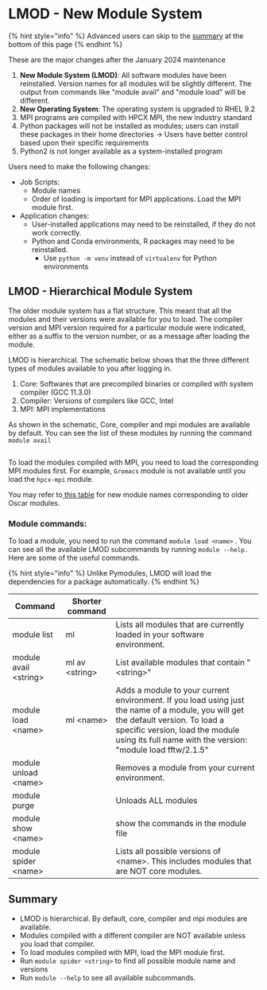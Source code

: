 # LMOD - New Module System

{% hint style="info" %}
Advanced users can skip to the [summary](lmod-new-module-system.md#summary) at the bottom of this page
{% endhint %}

These are the major changes after the January 2024 maintenance

1. **New Module System (LMOD)**: All software modules have been reinstalled. Version names for all modules will be slightly different.  The output from commands like "module avail" and "module load" will be different.
2. **New Operating System**: The operating system is upgraded to RHEL 9.2
3. MPI programs are compiled with HPCX MPI, the new industry standard
4. Python packages will not be installed as modules; users can install these packages in their home directories -> Users have better control based upon their specific requirements
5. Python2 is not longer available as a system-installed program

Users need to make the following changes:

* Job Scripts:
  * Module names
  * Order of loading is important for MPI applications. Load the MPI module first.
* Application changes:
  * User-installed applications may need to be reinstalled, if they do not work correctly.
  * Python and  Conda environments, R packages may need to be reinstalled.
    * Use `python -m venv` instead of `virtualenv` for Python environments

## LMOD - Hierarchical Module System

The older module system has a flat structure. This meant that all the modules and their versions were available for you to load. The compiler version and MPI version required for a particular module were indicated, either as a suffix to the version number, or as a message after loading the module.

LMOD is hierarchical. The schematic below shows that the three different types of modules available to you after logging in.&#x20;

1. Core: Softwares that are precompiled binaries or compiled with system compiler (GCC 11.3.0)&#x20;
2. Compiler: Versions of compilers like GCC, Intel
3. MPI: MPI implementations

As shown in the schematic, Core, compiler and mpi modules are available by default. You can see the list of these modules by running the command `module avail`

<figure><img src="../.gitbook/assets/hierarchy3.png" alt=""><figcaption></figcaption></figure>

To load the modules compiled with MPI, you need to load the corresponding MPI modules first. For example, `Gromacs` module is not available until you load the `hpcx-mpi` module.

You may refer to[ this table](module-changes.md) for new module names corresponding to older Oscar modules.

### Module commands:

To load a module, you need to run the command `module load <name>` . You can see all the available LMOD subcommands by running `module --help.` Here are some of the useful commands.&#x20;

{% hint style="info" %}
Unlike Pymodules, LMOD will load the dependencies for a package automatically.
{% endhint %}

| Command                | Shorter command |                                                                                                                                                                                                                                      |
| ---------------------- | --------------- | ------------------------------------------------------------------------------------------------------------------------------------------------------------------------------------------------------------------------------------ |
| module list            | ml              | Lists all modules that are currently loaded in your software environment.                                                                                                                                                            |
| module avail \<string> | ml av \<string> | List available modules that contain "\<string>"                                                                                                                                                                                      |
| module load \<name>    | ml \<name>      | Adds a module to your current environment. If you load using just the name of a module, you will get the default version. To load a specific version, load the module using its full name with the version: "module load fftw/2.1.5" |
| module unload \<name>  |                 | Removes a module from your current environment.                                                                                                                                                                                      |
| module purge           |                 | Unloads ALL modules                                                                                                                                                                                                                  |
| module show \<name>    |                 | show the commands in the module file                                                                                                                                                                                                 |
| module spider \<name>  |                 | Lists all possible versions of \<name>. This includes modules that are NOT core modules.                                                                                                                                             |

## Summary

* LMOD is hierarchical. By default, core, compiler and mpi modules are available.
* Modules compiled with a different compiler are NOT available unless you load that compiler.
* To load modules compiled with MPI, load the MPI module first.
* Run `module spider <string>` to find all possible module name and versions
* Run `module --help` to see all available subcommands.
